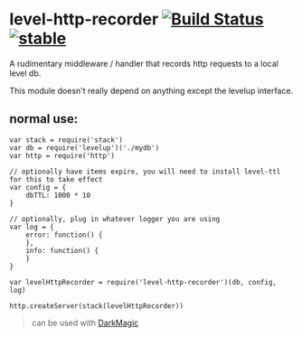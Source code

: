 # level-http-recorder [![Build Status](https://secure.travis-ci.org/kessler/level-http-recorder.png?branch=master)](http://travis-ci.org/kessler/level-http-recorder) [![stable](http://badges.github.io/stability-badges/dist/stable.svg)](http://github.com/badges/stability-badges)

A rudimentary middleware / handler that records http requests to a local level db.

This module doesn't really depend on anything except the levelup interface.

## normal use:
```
var stack = require('stack')
var db = require('levelup')('./mydb')
var http = require('http')

// optionally have items expire, you will need to install level-ttl for this to take effect
var config = {
	dbTTL: 1000 * 10
}

// optionally, plug in whatever logger you are using
var log = {
	error: function() {
	},
	info: function() {
	}
}

var levelHttpRecorder = require('level-http-recorder')(db, config, log)

http.createServer(stack(levelHttpRecorder))

```

> can be used with [DarkMagic](https://github.com/kessler/darkmagic)